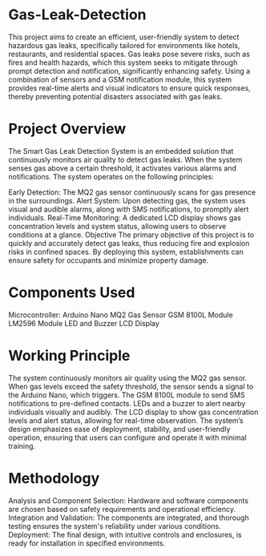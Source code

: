 # Gas-Leak-Detection
This project aims to create an efficient, user-friendly system to detect hazardous gas leaks, specifically tailored for environments like hotels, restaurants, and residential spaces. Gas leaks pose severe risks, such as fires and health hazards, which this system seeks to mitigate through prompt detection and notification, significantly enhancing safety. Using a combination of sensors and a GSM notification module, this system provides real-time alerts and visual indicators to ensure quick responses, thereby preventing potential disasters associated with gas leaks.

# Project Overview
The Smart Gas Leak Detection System is an embedded solution that continuously monitors air quality to detect gas leaks. When the system senses gas above a certain threshold, it activates various alarms and notifications. The system operates on the following principles:

Early Detection: The MQ2 gas sensor continuously scans for gas presence in the surroundings.
Alert System: Upon detecting gas, the system uses visual and audible alarms, along with SMS notifications, to promptly alert individuals.
Real-Time Monitoring: A dedicated LCD display shows gas concentration levels and system status, allowing users to observe conditions at a glance.
Objective
The primary objective of this project is to quickly and accurately detect gas leaks, thus reducing fire and explosion risks in confined spaces. By deploying this system, establishments can ensure safety for occupants and minimize property damage.

# Components Used
Microcontroller: Arduino Nano
MQ2 Gas Sensor
GSM 8100L Module
LM2596 Module
LED and Buzzer
LCD Display

# Working Principle
The system continuously monitors air quality using the MQ2 gas sensor. When gas levels exceed the safety threshold, the sensor sends a signal to the Arduino Nano, which triggers.
The GSM 8100L module to send SMS notifications to pre-defined contacts.
LEDs and a buzzer to alert nearby individuals visually and audibly.
The LCD display to show gas concentration levels and alert status, allowing for real-time observation.
The system’s design emphasizes ease of deployment, stability, and user-friendly operation, ensuring that users can configure and operate it with minimal training.

# Methodology
Analysis and Component Selection: Hardware and software components are chosen based on safety requirements and operational efficiency.
Integration and Validation: The components are integrated, and thorough testing ensures the system's reliability under various conditions.
Deployment: The final design, with intuitive controls and enclosures, is ready for installation in specified environments.

